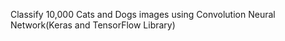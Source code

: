 Classify 10,000 Cats and Dogs images using Convolution Neural Network(Keras and TensorFlow Library)
